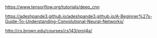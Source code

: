 https://www.tensorflow.org/tutorials/deep_cnn

https://adeshpande3.github.io/adeshpande3.github.io/A-Beginner%27s-Guide-To-Understanding-Convolutional-Neural-Networks/

http://cs.brown.edu/courses/cs143/proj4a/

